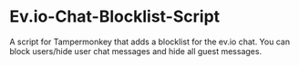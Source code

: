 # Ev.io-Chat-Blocklist-Script
A script for Tampermonkey that adds a blocklist for the ev.io chat. You can block users/hide user chat messages and hide all guest messages.
